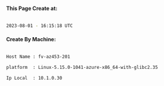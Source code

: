 
   
#### This Page Create at:

```bash

2023-08-01 - 16:15:18 UTC

```

#### Create By Machine:

```bash

Host Name : fv-az453-201

platform  : Linux-5.15.0-1041-azure-x86_64-with-glibc2.35

Ip Local  : 10.1.0.30

```

